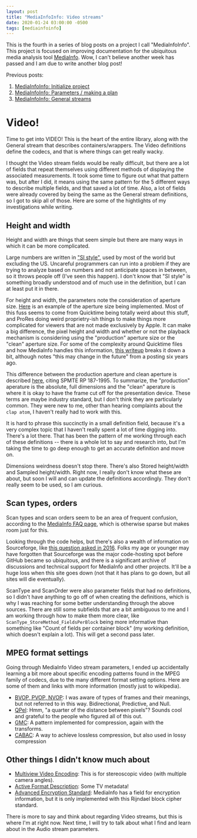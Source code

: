 ```yaml
---
layout: post
title: "MediaInfoInfo: Video streams"
date: 2020-01-24 03:00:00 -0500
tags: [mediainfoinfo]
---
```


This is the fourth in a series of blog posts on a project I call "MediaInfoInfo". This project is focused on improving documentation for the ubiquitous media analysis tool [MediaInfo](https://mediaarea.net/MediaInfo). Wow, I can't believe another week has passed and I am due to write another blog post!

Previous posts:

1. [MediaInfoInfo: Initialize project](https://bits.ashleyblewer.com/blog/2020/01/10/mediainfoinfo-initialize-project/)
2. [MediaInfoInfo: Parameters / making a plan](https://bits.ashleyblewer.com/blog/2020/01/17/mediainfoinfo-parameters-making-a-plan/)
3. [MediaInfoInfo: General streams](https://bits.ashleyblewer.com/blog/2020/01/17/mediainfoinfo-general-streams/)

# Video!

Time to get into VIDEO! This is the heart of the entire library, along with the General stream that describes containers/wrappers. The Video definitions define the codecs, and that is where things can get really wacky.

I thought the Video stream fields would be really difficult, but there are a lot of fields that repeat themselves using different methods of displaying the associated measurements. It took some time to figure out what that pattern was, but after I did, it means using the same pattern for the 5 different ways to describe multiple fields, and that saved a lot of time. Also, a lot of fields were already covered by being the same as the General stream definitions, so I got to skip all of those. Here are some of the hightlights of my investigations while writing.

## Height and width

Height and width are things that seem simple but there are many ways in which it can be more complicated.

Large numbers are written in ["SI style"](https://physics.nist.gov/cuu/Units/checklist.html), used by most of the world but excluding the US. Uncareful programmers can run into a problem if they are trying to analyze based on numbers and not anticipate spaces in between, so it throws people off (I've seen this happen). I don't know that "SI style" is something broadly understood and of much use in the definition, but I can at least put it in there.

For height and width, the parameters note the consideration of aperture size. [Here](https://sourceforge.net/p/mediainfo/discussion/297609/thread/5651ab2d/?limit=25#2d51) is an example of the aperture size being implemented. Most of this fuss seems to come from Quicktime being totally weird about this stuff, and ProRes doing weird proprietry-ish things to make things more complicated for viewers that are not made exclusively by Apple. It can make a big difference, the pixel height and width and whether or not the playback mechanism is considering using the "production" aperture size or the "clean" aperture size. For some of the complexity around Quicktime files and how MediaInfo handles this information, [this writeup](https://sourceforge.net/p/mediainfo/discussion/297610/thread/d1c99d84/#98fa) breaks it down a bit, although notes "this may change in the future" from a posting six years ago.

This difference between the production aperture and clean aperture is described [here](https://lurkertech.com/lg/video-systems/#aperture), citing SPMTE RP 187-1995. To summarize, the "production" aperature is the absolute, full dimensions and the "clean" aperature is where it is okay to have the frame cut off for the presentation device. These terms are maybe industry standard, but I don't think they are particularly common. They were new to me, other than hearing complaints about the `clap atom`, I haven't really had to work with this. 

It is hard to phrase this succinctly in a small definition field, because it's a very complex topic that I haven't really spent a lot of time digging into. There's a lot there. That has been the pattern of me working through each of these definitions -- there is a whole lot to say and research into, but I'm taking the time to go deep enough to get an accurate definition and move on.

Dimensions weirdness doesn't stop there. There's also Stored height/width and Sampled height/width. Right now, I really don't know what these are about, but soon I will and can update the definitions accordingly. They don't really seem to be used, so I am curious.

## Scan types, orders

Scan types and scan orders seem to be an area of frequent confusion, according to the [MediaInfo FAQ page](https://mediaarea.net/en/MediaInfo/Support/FAQ#Analysis), which is otherwise sparse but makes room just for this.

Looking through the code helps, but there's also a wealth of information on Sourceforge, like [this question asked in 2016](https://sourceforge.net/p/mediainfo/discussion/297610/thread/f2459e8b/). Folks my age or younger may have forgotten that Sourceforge was the major code-hosting spot before GitHub became so ubiquitous, and there is a significant archive of discussions and technical support for MediaInfo and other projects. It'll be a huge loss when this site goes down (not that it has plans to go down, but all sites will die eventually).

ScanType and ScanOrder were also parameter fields that had no definitions, so I didn't have anything to go off of when creating the definitions, which is why I was reaching for some better understanding through the above sources. There are still some subfields that are a bit ambiguous to me and I am working through how to make them more clear, like `ScanType_StoreMethod_FieldsPerBlock` being more informative than something like "Count of fields per container block" (my working definition, which doesn't explain a lot). This will get a second pass later.

## MPEG format settings

Going through MediaInfo Video stream parameters, I ended up accidentally learning a bit more about specific encoding patterns found in the MPEG family of codecs, due to the many different format setting options. Here are some of them and links with more information (mostly just to wikipedia).
 
- [BVOP, PVOP, NVOP](https://forum.videohelp.com/threads/308081-bvop-pvop-nvop): I was aware of types of frames and their meanings, but not referred to in this way. Bidirectional, Predictive, and Null.
- [QPel](https://en.wikipedia.org/wiki/Quarter-pixel_motion): Hmm, "a quarter of the distance between pixels"? Sounds cool and grateful to the people who figured all of this out.
- [GMC](https://en.wikipedia.org/wiki/Global_motion_compensation): A pattern implemented for compression, again with the transforms.
- [CABAC](https://en.wikipedia.org/wiki/Context-adaptive_binary_arithmetic_coding): A way to achieve lossless compression, but also used in lossy compression


## Other things I didn't know much about

- [Multiview Video Encoding](https://en.wikipedia.org/wiki/Multiview_Video_Coding): This is for stereoscopic video (with multiple camera angles).
- [Active Format Description](https://en.wikipedia.org/wiki/Active_Format_Description): Some TV metadata!
- [Advanced Encryption Standard](https://en.wikipedia.org/wiki/Advanced_Encryption_Standard): MediaInfo has a field for encryption information, but it is only implemented with this Rijndael block cipher standard.

There is more to say and think about regarding Video streams, but this is where I'm at right now. Next time, I will try to talk about what I find and learn about in the Audio stream parameters.

